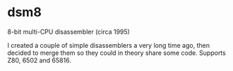 # dsm8
8-bit multi-CPU disassembler (circa 1995)

I created a couple of simple disassemblers a very long time ago, then decided to merge them so they could in theory share some code. Supports Z80, 6502 and 65816.
